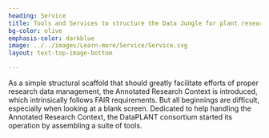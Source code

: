 ```yaml
---
heading: Service
title: Tools and Services to structure the Data Jungle for plant researchers 
bg-color: olive
emphasis-color: darkblue
image: ../../images/Learn-more/Service/Service.svg
layout: text-top-image-bottom

---
```



As a simple structural scaffold that should greatly facilitate efforts of proper research data management, the Annotated Research Context is introduced, which intrinsically follows FAIR requirements. 
But all beginnings are difficult, especially when looking at a blank screen. Dedicated to help handling the Annotated Research Context, the DataPLANT consortium started its operation by assembling a suite of tools.
